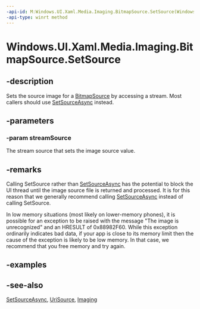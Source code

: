 ```yaml
---
-api-id: M:Windows.UI.Xaml.Media.Imaging.BitmapSource.SetSource(Windows.Storage.Streams.IRandomAccessStream)
-api-type: winrt method
---
```


<!-- Method syntax
public void SetSource(Windows.Storage.Streams.IRandomAccessStream streamSource)
-->

# Windows.UI.Xaml.Media.Imaging.BitmapSource.SetSource

## -description
Sets the source image for a [BitmapSource](bitmapsource.md) by accessing a stream. Most callers should use [SetSourceAsync](bitmapsource_setsourceasync_1118221574.md) instead.



## -parameters
### -param streamSource
The stream source that sets the image source value.

## -remarks
Calling SetSource rather than [SetSourceAsync](bitmapsource_setsourceasync_1118221574.md) has the potential to block the UI thread until the image source file is returned and processed. It is for this reason that we generally recommend calling [SetSourceAsync](bitmapsource_setsourceasync_1118221574.md) instead of calling SetSource.

In low memory situations (most likely on lower-memory phones), it is possible for an exception to be raised with the message "The image is unrecognized" and an HRESULT of 0x88982F60. While this exception ordinarily indicates bad data, if your app is close to its memory limit then the cause of the exception is likely to be low memory. In that case, we recommend that you free memory and try again.

## -examples

## -see-also
[SetSourceAsync](bitmapsource_setsourceasync_1118221574.md), [UriSource](bitmapimage_urisource.md), [Imaging](/windows/uwp/audio-video-camera/imaging)
